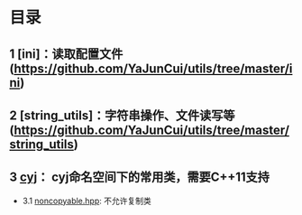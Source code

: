 # 目录

## 1 [ini]：读取配置文件(https://github.com/YaJunCui/utils/tree/master/ini)

## 2 [string_utils]：字符串操作、文件读写等(https://github.com/YaJunCui/utils/tree/master/string_utils)

## 3 [cyj](https://github.com/YaJunCui/utils/tree/master/cyj)： cyj命名空间下的常用类，需要C++11支持
 * 3.1 [noncopyable.hpp](https://github.com/YaJunCui/utils/blob/master/class_utils/noncopyable.hpp): 不允许复制类
